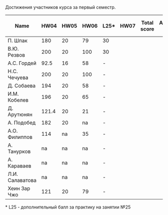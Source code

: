 Достижения участников курса за первый семестр.

| Name            | HW04  | HW05 | HW06 | L25* | HW07 | Total score | Автозачет (балл) | Допуск к зачету | Зачет (балл) |
| --------------- | ----- | ---- | ---- | ---- | ---- | ----------- | ---------------- | --------------- | ------------ |
| П. Шпак         | 180   | 20   | 79   | 30   |      |             |                  | да              |              |
| В.Ю. Резвов     | 200   | 20   | 100  | 30   |      |             |                  | да              |              |
| А.С. Гордей     | 92.5  | 16   | 58   | -    |      |             |                  | да              |              |
| Н.С. Чечуева    | 200   | 20   | 100  | -    |      |             |                  | да              |              |
| Д. Собаева      | 194   | 20   | 58   | -    |      |             |                  | да              |              |
| И.М. Кобелев    | 196   | 20   | 65   | -    |      |             |                  | да              |              |
| Д. Арутюнян     | 121.4 | 20   | 21   | -    |      |             |                  | да              |              |
| А. Подобед      | 182   | 20   | na   | -    |      |             |                  | да              |              |
| А.О. Филиппов   | 114   | na   | 35   | -    |      |             |                  | да              |              |
| А. Танурков     | na    | na   | na   | -    |      |             |                  |                 |              |
| А. Караваев     | na    | na   | na   | -    |      |             |                  |                 |              |
| Л.И. Салаватова | na    | na   | na   | -    |      |             |                  |                 |              |
| Хеин Зар Чжо    | 121   | 20   | 79   | -    |      |             |                  | да              |              |

\* L25 - дополнительный балл за практику на занятии №25

